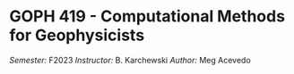 # GOPH 419 - Computational Methods for Geophysicists

*Semester:* F2023
*Instructor:* B. Karchewski
*Author:* Meg Acevedo